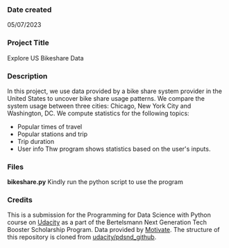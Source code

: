 ### Date created
05/07/2023

### Project Title
Explore US Bikeshare Data

### Description
In this project, we use data provided by a bike share system provider in the United States to uncover bike share usage patterns. We compare the system usage between three cities: Chicago, New York City and Washington, DC.
We compute statistics for the following topics:
* Popular times of travel
* Popular stations and trip
* Trip duration
* User info
Thw program shows statistics based on the user's inputs.

### Files
**bikeshare.py** 
Kindly run the python script to use the program

### Credits
This is a submission for the Programming for Data Science with Python course on [Udacity](https://www.udacity.com) as a part of the Bertelsmann Next Generation Tech Booster Scholarship Program.
Data provided by [Motivate](https://motivateco.com).
The structure of this repository is cloned from [udacity/pdsnd_github](https://github.com/udacity/pdsnd_github).
